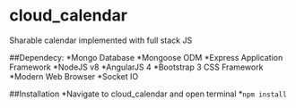 # cloud_calendar
Sharable calendar implemented with full stack JS

##Dependecy: 
*Mongo Database
*Mongoose ODM
*Express Application Framework
*NodeJS v8
*AngularJS 4
*Bootstrap 3 CSS Framework
*Modern Web Browser
*Socket IO

##Installation
*Navigate to cloud_calendar and open terminal
*`npm install`
